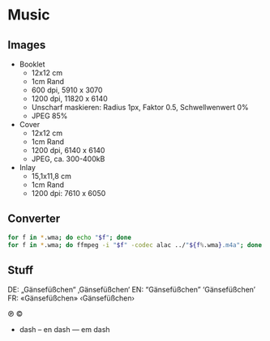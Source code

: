 # Music

## Images

- Booklet
  - 12x12 cm
  - 1cm Rand
  - 600 dpi, 5910 x 3070
  - 1200 dpi, 11820 x 6140
  - Unscharf maskieren: Radius 1px, Faktor 0.5, Schwellwenwert 0%
  - JPEG 85%
- Cover
  - 12x12 cm
  - 1cm Rand
  - 1200 dpi, 6140 x 6140
  - JPEG, ca. 300-400kB
- Inlay
  - 15,1x11,8 cm
  - 1cm Rand
  - 1200 dpi: 7610 x 6050

## Converter

```sh
for f in *.wma; do echo "$f"; done
for f in *.wma; do ffmpeg -i "$f" -codec alac ../"${f%.wma}.m4a"; done
```

## Stuff

DE: „Gänsefüßchen“ ‚Gänsefüßchen‘
EN: “Gänsefüßchen” ‘Gänsefüßchen’
FR: «Gänsefüßchen» ‹Gänsefüßchen›

℗
©

- dash
– en dash
— em dash

